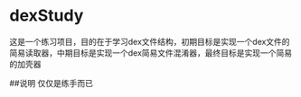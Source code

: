 # dexStudy

这是一个练习项目，目的在于学习dex文件结构，初期目标是实现一个dex文件的简易读取器，中期目标是实现一个dex简易文件混淆器，最终目标是实现一个简易的加壳器

##说明
仅仅是练手而已
